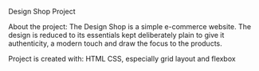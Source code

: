 Design Shop Project

About the project:
The Design Shop is a simple e-commerce website. The design is reduced to its essentials kept deliberately plain to give it authenticity, a modern touch and draw the focus to the products. 

Project is created with:
HTML 
CSS, especially grid layout and flexbox
